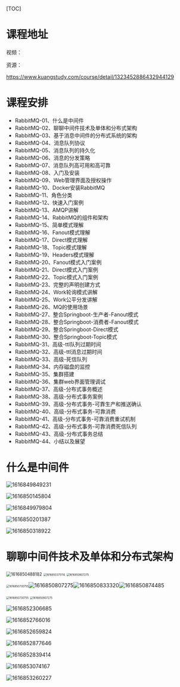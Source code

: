 [TOC]



# 课程地址

视频：

资源：

https://www.kuangstudy.com/course/detail/1323452886432944129



# 课程安排

- RabbitMQ-01、什么是中间件
- RabbitMQ-02、聊聊中间件技术及单体和分布式架构
- RabbitMQ-03、基于消息中间件的分布式系统的架构
- RabbitMQ-04、消息队列协议
- RabbitMQ-05、消息队列的持久化
- RabbitMQ-06、消息的分发策略
- RabbitMQ-07、消息队列高可用和高可靠
- RabbitMQ-08、入门及安装
- RabbitMQ-09、Web管理界面及授权操作
- RabbitMQ-10、Docker安装RabbitMQ
- RabbitMQ-11、角色分类
- RabbitMQ-12、快速入门案例
- RabbitMQ-13、AMQP讲解
- RabbitMQ-14、RabbitMQ的组件和架构
- RabbitMQ-15、简单模式理解
- RabbitMQ-16、Fanout模式理解
- RabbitMQ-17、Direct模式理解
- RabbitMQ-18、Topic模式理解
- RabbitMQ-19、Headers模式理解
- RabbitMQ-20、Fanout模式入门案例
- RabbitMQ-21、Direct模式入门案例
- RabbitMQ-22、Topic模式入门案例
- RabbitMQ-23、完整的声明创建方式
- RabbitMQ-24、Work轮询模式讲解
- RabbitMQ-25、Work公平分发讲解
- RabbitMQ-26、MQ的使用场景
- RabbitMQ-27、整合Springboot-生产者-Fanout模式
- RabbitMQ-28、整合Springboot-消费者-Fanout模式
- RabbitMQ-29、整合Springboot-Direct模式
- RabbitMQ-30、整合Springboot-Topic模式
- RabbitMQ-31、高级-ttl队列过期时间
- RabbitMQ-32、高级-ttl消息过期时间
- RabbitMQ-33、高级-死信队列
- RabbitMQ-34、内存磁盘的监控
- RabbitMQ-35、集群搭建
- RabbitMQ-36、集群web界面管理调试
- RabbitMQ-37、高级-分布式事务概述
- RabbitMQ-38、高级-分布式事务案例
- RabbitMQ-39、高级-分布式事务-可靠生产和推送确认
- RabbitMQ-40、高级-分布式事务-可靠消费
- RabbitMQ-41、高级-分布式事务-可靠消费重试机制
- RabbitMQ-42、高级-分布式事务-可靠消费死信队列
- RabbitMQ-43、高级-分布式事务总结
- RabbitMQ-44、小结以及展望





# 什么是中间件

<img src="images/KuangStudy-RabbitMQ/1616849849231.png" alt="1616849849231" />

![1616850145804](images/KuangStudy-RabbitMQ/1616850145804.png)

![1616849979804](images/KuangStudy-RabbitMQ/1616849979804.png)

![1616850201387](images/KuangStudy-RabbitMQ/1616850201387.png)



![1616850318922](images/KuangStudy-RabbitMQ/1616850318922.png)



# 聊聊中间件技术及单体和分布式架构

<img src="images/KuangStudy-RabbitMQ/1616850488182.png" alt="1616850488182" style="zoom: 80%;" />

<img src="images/KuangStudy-RabbitMQ/1616850375114.png" alt="1616850375114" style="zoom:50%;" />





<img src="images/KuangStudy-RabbitMQ/1616850807275.png" alt="1616850807275" style="zoom:50%;" />

<img src="images/KuangStudy-RabbitMQ/1616850730755.png" alt="1616850730755" style="zoom: 50%;" />![1616850807275](images/KuangStudy-RabbitMQ/1616850807275.png)![1616850833320](images/KuangStudy-RabbitMQ/1616850833320.png)![1616850874485](images/KuangStudy-RabbitMQ/1616850874485.png)

<img src="images/KuangStudy-RabbitMQ/1616850730755.png" alt="1616850730755" style="zoom: 50%;" />



<img src="images/KuangStudy-RabbitMQ/1616850807275.png" alt="1616850807275" style="zoom:50%;" />

![1616852306685](images/KuangStudy-RabbitMQ/1616852306685.png)

![1616852766016](images/KuangStudy-RabbitMQ/1616852766016.png)

![1616852659824](images/KuangStudy-RabbitMQ/1616852659824.png)

![1616852877646](images/KuangStudy-RabbitMQ/1616852877646.png)

![1616852839414](images/KuangStudy-RabbitMQ/1616852839414.png)

![1616853074167](images/KuangStudy-RabbitMQ/1616853074167.png)

![1616853260227](images/KuangStudy-RabbitMQ/1616853260227.png)